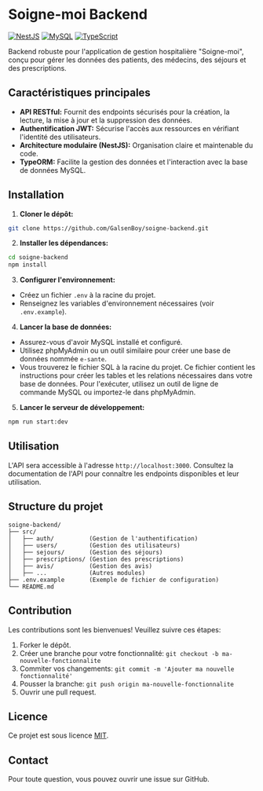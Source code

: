 # Soigne-moi Backend

[![NestJS](https://img.shields.io/badge/NestJS-E0234E?style=for-the-badge&logo=nestjs&logoColor=white)](https://nestjs.com/)
[![MySQL](https://img.shields.io/badge/MySQL-005C84?style=for-the-badge&logo=mysql&logoColor=white)](https://www.mysql.com/)
[![TypeScript](https://img.shields.io/badge/TypeScript-007ACC?style=for-the-badge&logo=typescript&logoColor=white)](https://www.typescriptlang.org/)

Backend robuste pour l'application de gestion hospitalière "Soigne-moi", conçu pour gérer les données des patients, des médecins, des séjours et des prescriptions.

## Caractéristiques principales

*   **API RESTful:** Fournit des endpoints sécurisés pour la création, la lecture, la mise à jour et la suppression des données.
*   **Authentification JWT:** Sécurise l'accès aux ressources en vérifiant l'identité des utilisateurs.
*   **Architecture modulaire (NestJS):**  Organisation claire et maintenable du code.
*   **TypeORM:** Facilite la gestion des données et l'interaction avec la base de données MySQL.

## Installation

1.  **Cloner le dépôt:**

```bash
git clone https://github.com/GalsenBoy/soigne-backend.git
```

2.  **Installer les dépendances:**

```bash
cd soigne-backend
npm install
```

3.  **Configurer l'environnement:**

*   Créez un fichier `.env` à la racine du projet.
*   Renseignez les variables d'environnement nécessaires (voir `.env.example`).

4.  **Lancer la base de données:**

*   Assurez-vous d'avoir MySQL installé et configuré.
*   Utilisez phpMyAdmin ou un outil similaire pour créer une base de données nommée `e-sante`.
*   Vous trouverez le fichier SQL à la racine du projet. Ce fichier contient les instructions pour créer les tables et les relations nécessaires dans votre base de données. Pour l'exécuter, utilisez un outil de ligne de commande MySQL ou importez-le dans phpMyAdmin.

5.  **Lancer le serveur de développement:**

```bash
npm run start:dev
```

## Utilisation

L'API sera accessible à l'adresse `http://localhost:3000`. Consultez la documentation de l'API pour connaître les endpoints disponibles et leur utilisation.

## Structure du projet

```text
soigne-backend/
├── src/
│   ├── auth/          (Gestion de l'authentification)
│   ├── users/         (Gestion des utilisateurs)
│   ├── sejours/       (Gestion des séjours)
│   ├── prescriptions/ (Gestion des prescriptions)
│   ├── avis/          (Gestion des avis)
│   ├── ...            (Autres modules)
├── .env.example       (Exemple de fichier de configuration)
└── README.md
```

## Contribution

Les contributions sont les bienvenues! Veuillez suivre ces étapes:

1.  Forker le dépôt.
2.  Créer une branche pour votre fonctionnalité: `git checkout -b ma-nouvelle-fonctionnalite`
3.  Commiter vos changements: `git commit -m 'Ajouter ma nouvelle fonctionnalité'`
4.  Pousser la branche: `git push origin ma-nouvelle-fonctionnalite`
5.  Ouvrir une pull request.

## Licence

Ce projet est sous licence [MIT](LICENSE).

## Contact

Pour toute question, vous pouvez ouvrir une issue sur GitHub.
